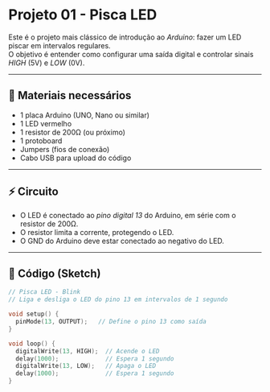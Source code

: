 # Projeto 01 - Pisca LED

Este é o projeto mais clássico de introdução ao *Arduino*: fazer um LED piscar em intervalos regulares.  
O objetivo é entender como configurar uma saída digital e controlar sinais *HIGH* (5V) e *LOW* (0V).

---

## 🔧 Materiais necessários
- 1 placa Arduino (UNO, Nano ou similar)  
- 1 LED vermelho  
- 1 resistor de 200Ω (ou próximo)  
- 1 protoboard  
- Jumpers (fios de conexão)  
- Cabo USB para upload do código  

---

## ⚡ Circuito
- O LED é conectado ao *pino digital 13* do Arduino, em série com o resistor de 200Ω.  
- O resistor limita a corrente, protegendo o LED.  
- O GND do Arduino deve estar conectado ao negativo do LED.  


---

## 📝 Código (Sketch)

```cpp
// Pisca LED - Blink
// Liga e desliga o LED do pino 13 em intervalos de 1 segundo

void setup() {
  pinMode(13, OUTPUT);   // Define o pino 13 como saída
}

void loop() {
  digitalWrite(13, HIGH);  // Acende o LED
  delay(1000);             // Espera 1 segundo
  digitalWrite(13, LOW);   // Apaga o LED
  delay(1000);             // Espera 1 segundo
}
